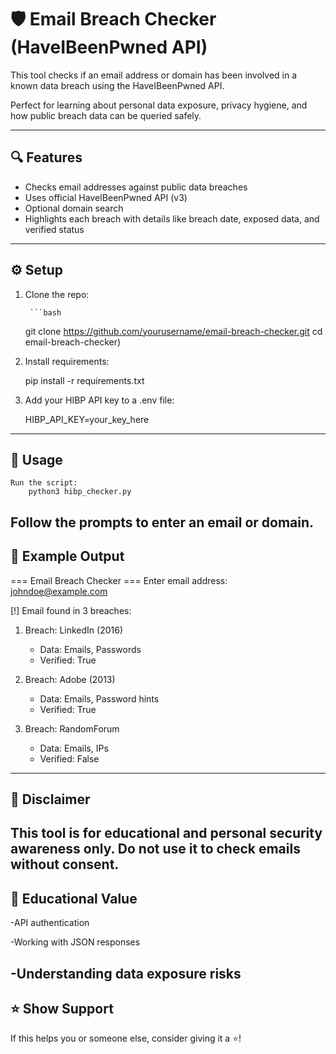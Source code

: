 # 🛡️ Email Breach Checker (HaveIBeenPwned API)

This tool checks if an email address or domain has been involved in a known data breach using the HaveIBeenPwned API.

Perfect for learning about personal data exposure, privacy hygiene, and how public breach data can be queried safely.

---

## 🔍 Features

- Checks email addresses against public data breaches
- Uses official HaveIBeenPwned API (v3)
- Optional domain search
- Highlights each breach with details like breach date, exposed data, and verified status

---

## ⚙️ Setup

1. Clone the repo:

        ```bash
    git clone https://github.com/yourusername/email-breach-checker.git
    cd email-breach-checker)

2. Install requirements:

    pip install -r requirements.txt


3. Add your HIBP API key to a .env file:

    HIBP_API_KEY=your_key_here


---

## 🚀 Usage
    Run the script:
        python3 hibp_checker.py



  Follow the prompts to enter an email or domain.
---

## 📸 Example Output

=== Email Breach Checker ===
Enter email address: johndoe@example.com

[!] Email found in 3 breaches:

1. Breach: LinkedIn (2016)
   - Data: Emails, Passwords
   - Verified: True

2. Breach: Adobe (2013)
   - Data: Emails, Password hints
   - Verified: True

3. Breach: RandomForum
   - Data: Emails, IPs
   - Verified: False


---

## 🛑 Disclaimer
This tool is for educational and personal security awareness only. Do not use it to check emails without consent.
---
## 🧠 Educational Value
-API authentication

-Working with JSON responses

-Understanding data exposure risks
---

## ⭐ Show Support
If this helps you or someone else, consider giving it a ⭐!
